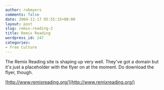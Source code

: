 ```yaml
---
author: robmyers
comments: false
date: 2004-11-17 05:55:15+00:00
layout: post
slug: remix-reading-2
title: Remix Reading
wordpress_id: 247
categories:
- Free Culture
---
```


The Remix Reading site is shaping up very well. They've got a domain but it's just a placeholder with the flyer on at the moment. Do download the flyer, though.  
  
[http://www.remixreading.org/](http://www.remixreading.org/)

  


